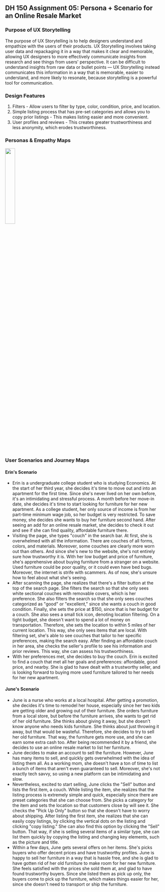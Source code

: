 ## DH 150 Assignment 05: Persona + Scenario for an Online Resale Market

### Purpose of UX Storytelling

The purpose of UX Storytelling is to help designers understand and empathize with the users of their products. UX Storytelling involves taking user data and repackaging it in a way that makes it clear and memorable, allowing UX designers to more effectively communicate insights from research and see things from users' perspective. It can be difficult to understand insights from raw data or bullet points — UX Storytelling instead communicates this information in a way that is memorable, easier to understand, and more likely to resonate, because storytelling is a powerful tool for communication.

### Design Features
1) Filters - Allow users to filter by type, color, condition, price, and location.
2) Simple listing process that has pre-set categories and allows you to copy prior listings - This makes listing easier and more convenient.
3) User profiles and reviews - This creates greater trustworthiness and less anonymity, which erodes trustworthiness.

### Personas & Empathy Maps

<img src="assignment05/junepersona.png" width = "25%">

### User Scenarios and Journey Maps

#### Erin's Scenario

* Erin is a undergraduate college student who is studying Economics. At the start of her third year, she decides it's time to move out and into an apartment for the first time. Since she's never lived on her own before, it's an intimidating and stressful process. A month before her move-in date, she decides it's time to start looking for furniture for her new apartment. As a college student, her only source of income is from her part-time minimum wage job, so her budget is very restricted. To save money, she decides she wants to buy her furniture second hand. After seeing an add for an online resale market, she decides to check it out and see if she can find quality, affordable furniture there.
* Visiting the page, she types "couch" in the search bar. At first, she is overwhelmed with all the information. There are couches of all forms, colors, and materials. Moreover, some couches are clearly more worn out than others. And since she's new to the website, she's not entirely sure how trustworthy it is. With her low budget and price of furniture, she's apprehensive about buying furniture from a stranger on a website. Used furniture could be poor quality, or it could even have bed bugs. Moreover, the internet is strife with scammers. As of now, she's unsure how to feel about what she's seeing. 
* After scanning the page, she realizes that there's a filter button at the top of the search page. She filters the search so that she only sees white sectional couches with removable covers, which is her preference. She also filters the search so that she only sees couches categorized as "good" or "excellent," since she wants a couch in good condition. Finally, she sets the price at $150, since that is her budget for a couch. She also sees a small tick icon, denoting location filtering. On a tight budget, she doesn't want to spend a lot of money on transportation. Therefore, she sets the location to within 5 miles of her current location. This way, she only sees items that are local. With filtering set, she's able to see couches that tailor to her specific preferences, making the search easy. After finding an affordable couch in her area, she checks the seller's profile to see his information and prior reviews. This way, she can assess his trustworthiness.
* With her preferences met, she decides to buy the couch. Erin is excited to find a couch that met all her goals and preferences: affordable, good price, and nearby. She is glad to have dealt with a trustworthy seller, and is looking forward to buying more used furniture tailored to her needs for her new apartment.

#### June's Scenario

* June is a nurse who works at a local hospital. After getting a promotion, she decides it's time to remodel her house, especially since her two kids are getting older and growing out of their furniture. She orders furniture from a local store, but before the furniture arrives, she wants to get rid of her old furniture. She thinks about giving it away, but she doesn't know anyone who needs kids furniture. She thinks about just throwing it away, but that would be wasteful. Therefore, she decides to try to sell her old furniture. That way, the furniture gets more use, and she can earn some extra cash too. After being recommended it by a friend, she decides to use an online resale market to list her furniture.
* June decides to make an account to sell the furniture. However, June has many items to sell, and quickly gets overwhelmed with the idea of listing them all. As a working mom, she doesn't have a ton of time to list a bunch of items that aren't even guaranteed to sell. Moreover, she's not exactly tech savvy, so using a new platform can be intimidating and slow. 
* Nevertheless, excited to start selling, June clicks the "Sell" button and lists the first item, a couch. While listing the item, she realizes that the listing process is extremely simple and quick, especially since there are preset categories that she can choose from. She picks a category for the item and sets the location so that customers close by will see it. She checks the "Pick Up Only" button so that she doesn't have to worry about shipping. After listing the first item, she realizes that she can easily copy listings, by clicking the vertical dots on the listing and clicking "copy listing." She can also find this option by clicking the "Sell" button. That way, if she is selling several items of a similar type, she can list them quickly by copying the listing and changing key elements, such as the picture and title. 
* Within a few days, June gets several offers on her items. She's picks buyers who offer decent prices and have trustworthy profiles. June is happy to sell her furniture in a way that is hassle free, and she is glad to have gotten rid of her old furniture to make room for her new furniture. She feels satisfied with the prices she sold them at, and glad to have found trustworthy buyers. Since she listed them as pick up only, the buyers come to pick up the furniture, which makes things easier for her, since she doesn't need to transport or ship the furniture.


